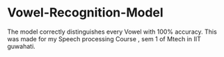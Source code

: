 # Vowel-Recognition-Model
The model correctly distinguishes every Vowel with 100% accuracy.
This was made for my Speech processing Course , sem 1 of Mtech in IIT guwahati.
